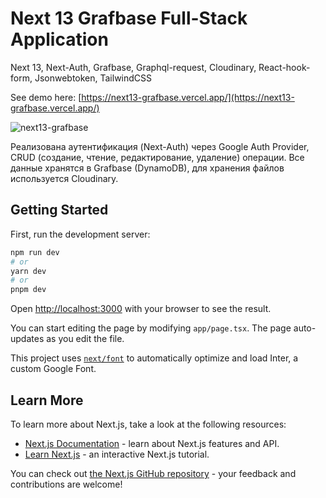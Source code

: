 # Next 13 Grafbase Full-Stack Application

Next 13, Next-Auth, Grafbase, Graphql-request, Cloudinary, React-hook-form, Jsonwebtoken, TailwindCSS

See demo here: [https://next13-grafbase.vercel.app/](https://next13-grafbase.vercel.app/)

![next13-grafbase](https://github.com/diamondskrt/next13-grafbase/blob/main/public/images/next13-grafbase.png?raw=true)

Реализована аутентификация (Next-Auth) через Google Auth Provider, CRUD (создание, чтение, редактирование, удаление) операции. Все данные хранятся в Grafbase (DynamoDB), для хранения файлов используется Cloudinary.
## Getting Started

First, run the development server:

```bash
npm run dev
# or
yarn dev
# or
pnpm dev
```

Open [http://localhost:3000](http://localhost:3000) with your browser to see the result.

You can start editing the page by modifying `app/page.tsx`. The page auto-updates as you edit the file.

This project uses [`next/font`](https://nextjs.org/docs/basic-features/font-optimization) to automatically optimize and load Inter, a custom Google Font.

## Learn More

To learn more about Next.js, take a look at the following resources:

- [Next.js Documentation](https://nextjs.org/docs) - learn about Next.js features and API.
- [Learn Next.js](https://nextjs.org/learn) - an interactive Next.js tutorial.

You can check out [the Next.js GitHub repository](https://github.com/vercel/next.js/) - your feedback and contributions are welcome!
